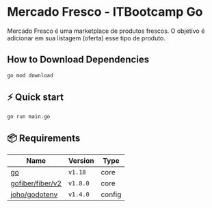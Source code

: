 # Mercado Fresco - ITBootcamp Go

Mercado Fresco é uma marketplace de produtos frescos. O objetivo é 
adicionar em sua listagem (oferta) esse tipo de produto. 

## How to Download Dependencies

```shell
go mod download
```

## ⚡️ Quick start

```shell
go run main.go
```

## 📦 Requirements

| Name                                                                  | Version   | Type       |
| --------------------------------------------------------------------- | --------- | ---------- |
| [go](https://go.dev/)                                                 | `v1.18`   | core       |
| [gofiber/fiber/v2](github.com/gin-gonic/gin)                          | `v1.8.0`  | core       |
| [joho/godotenv](https://github.com/joho/godotenv)                     | `v1.4.0`  | config     |
